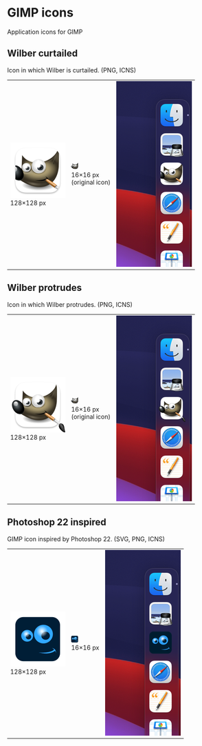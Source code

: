 # GIMP icons
Application icons for GIMP

## Wilber curtailed
Icon in which Wilber is curtailed. (PNG, ICNS)
<table><tbody><tr>
<td><img src="https://github.com/emsspree/GIMP_icons/blob/main/gimp-wilberc.iconset/icon_128x128.png" alt="App icon: gimp-wilberc (128×128 pixels)" />
  <br />128×128&nbsp;px</td>
<td><img src="https://github.com/emsspree/GIMP_icons/blob/main/gimp-wilberc.iconset/icon_16x16.png" alt="App icon: gimp-wilberc (16×16 pixels)" />
  <br />16×16&nbsp;px <br />(original icon)</td>
<td><img src="https://github.com/emsspree/GIMP_icons/blob/main/gimp-wilberc.iconset/preview.png" alt="Dock preview: gimp-wilberc" /></td>
</tr></tbody></table>

## Wilber protrudes
Icon in which Wilber protrudes. (PNG, ICNS)
<table><tbody><tr>
<td><img src="https://github.com/emsspree/GIMP_icons/blob/main/gimp-wilberp.iconset/icon_128x128.png" alt="App icon: gimp-wilberp (128×128 pixels)" />
  <br />128×128&nbsp;px</td>
<td><img src="https://github.com/emsspree/GIMP_icons/blob/main/gimp-wilberp.iconset/icon_16x16.png" alt="App icon: gimp-wilberp (16×16 pixels)" />
  <br />16×16&nbsp;px <br />(original icon)</td>
<td><img src="https://github.com/emsspree/GIMP_icons/blob/main/gimp-wilberp.iconset/preview.png" alt="Dock preview: gimp-wilberp" /></td>
</tr></tbody></table>

## Photoshop 22 inspired
GIMP icon inspired by Photoshop 22. (SVG, PNG, ICNS)
<table><tbody><tr>
<td><img src="https://github.com/emsspree/GIMP_icons/blob/main/gimp-ps22.iconset/icon_128x128.png" alt="App icon: gimp-ps22 (128×128 pixels)" />
  <br />128×128&nbsp;px</td>
<td><img src="https://github.com/emsspree/GIMP_icons/blob/main/gimp-ps22.iconset/icon_16x16.png" alt="App icon: gimp-ps22 (16×16 pixels)" />
  <br />16×16&nbsp;px</td>
<td><img src="https://github.com/emsspree/GIMP_icons/blob/main/gimp-ps22.iconset/preview.png" alt="Dock preview: gimp-ps22" /></td>
</tr></tbody></table>
